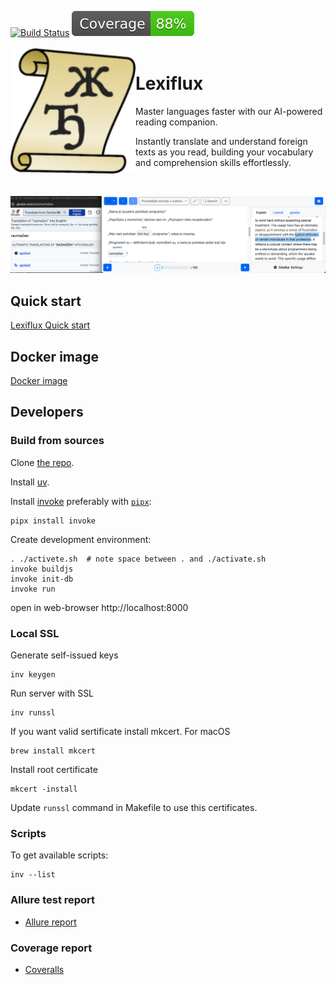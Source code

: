 [![Build Status](https://github.com/andgineer/lexiflux/workflows/CI/badge.svg)](https://github.com/andgineer/lexiflux/actions)
[![Coverage](https://raw.githubusercontent.com/andgineer/lexiflux/python-coverage-comment-action-data/badge.svg)](https://htmlpreview.github.io/?https://github.com/andgineer/lexiflux/blob/python-coverage-comment-action-data/htmlcov/index.html)
<br/><br/>
<img align="left" width="200" src="lexiflux/static/android-chrome-192x192.png" />

# Lexiflux

Master languages faster with our AI-powered reading companion.

Instantly translate and understand foreign texts as you read, building your vocabulary and comprehension skills effortlessly.

<br clear="left"/>

![Lexiflux](docs/src/en/images/ponedeljak.png)

## Quick start

[Lexiflux Quick start](https://lexiflux.sorokin.engineer/quickstart/)

## Docker image

[Docker image](https://hub.docker.com/r/andgineer/lexiflux)

## Developers
### Build from sources
Clone [the repo](https://github.com/andgineer/lexiflux).

Install [uv](https://github.com/astral-sh/uv).

Install [invoke](https://docs.pyinvoke.org/en/stable/) preferably with
[`pipx`](https://pypa.github.io/pipx/):

    pipx install invoke

Create development environment:

    . ./activete.sh  # note space between . and ./activate.sh
    invoke buildjs
    invoke init-db
    invoke run

open in web-browser http://localhost:8000

### Local SSL
Generate self-issued keys

    inv keygen

Run server with SSL

    inv runssl

If you want valid sertificate install mkcert. For macOS

    brew install mkcert

Install root certificate

    mkcert -install

Update `runssl` command in Makefile to use this certificates.

### Scripts
To get available scripts:

    inv --list

### Allure test report

* [Allure report](https://andgineer.github.io/lexiflux/builds/tests/)

### Coverage report

* [Coveralls](https://coveralls.io/github/andgineer/lexiflux)

